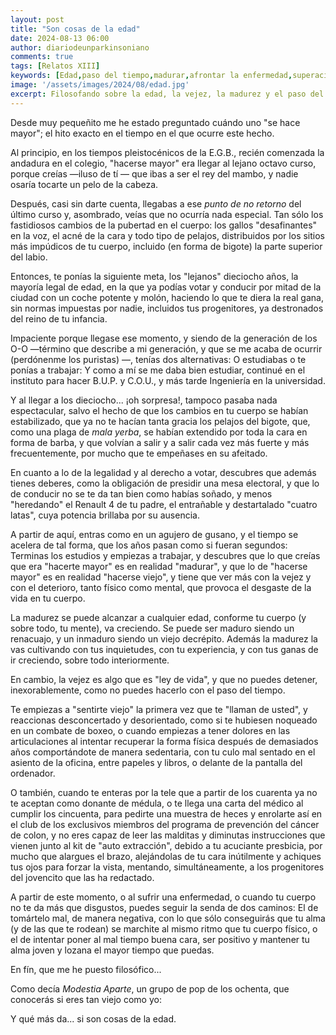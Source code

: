 ```yaml
---
layout: post
title: "Son cosas de la edad"
date: 2024-08-13 06:00
author: diariodeunparkinsoniano
comments: true
tags: [Relatos XIII] 
keywords: [Edad,paso del tiempo,madurar,afrontar la enfermedad,superacion,Modestia aparte]
image: '/assets/images/2024/08/edad.jpg'
excerpt: Filosofando sobre la edad, la vejez, la madurez y el paso del tiempo desde el punto de vista de un enfermo prematuro de párkinson
---
```

Desde muy pequeñito me he estado preguntado cuándo uno "se hace mayor"; el hito exacto en el tiempo en el que ocurre este hecho.

Al principio, en los tiempos pleistocénicos de la E.G.B., recién comenzada la andadura en el colegio, "hacerse mayor" era llegar al lejano octavo curso, porque creías —iluso de tí — que ibas a ser el rey del mambo, y nadie osaría tocarte un pelo de la cabeza.

Después, casi sin darte cuenta, llegabas a ese *punto de no retorno* del último curso y, asombrado, veías que no ocurría nada especial. Tan sólo los fastidiosos cambios de la pubertad en el cuerpo: los gallos "desafinantes" en la voz, el acné de la cara y todo tipo de pelajos, distribuidos por los sitios más impúdicos de tu cuerpo, incluido (en forma de bigote) la parte superior del labio.

Entonces, te ponías la siguiente meta, los "lejanos" dieciocho años, la mayoría legal de edad, en la que ya podías votar y conducir por mitad de la ciudad con un coche potente y molón, haciendo lo que te diera la real gana, sin normas impuestas por nadie, incluidos tus progenitores, ya destronados del reino de tu infancia.

Impaciente porque llegase ese momento, y siendo de la generación de los O-O —término que describe a mi generación, y que se me acaba de ocurrir (perdónenme los puristas) —, tenías dos alternativas: O estudiabas o te ponías a trabajar: Y como a mí se me daba bien estudiar, continué en el instituto para hacer B.U.P. y C.O.U., y más tarde Ingeniería en la universidad.

Y al llegar a los dieciocho... ¡oh sorpresa!, tampoco pasaba nada espectacular, salvo el hecho de que los cambios en tu cuerpo se habían estabilizado, que ya no te hacían tanta gracia los pelajos del bigote, que, como una plaga de *mala yerba*, se habían extendido por toda la cara en forma de barba, y que volvían a salir y a salir cada vez más fuerte y más frecuentemente, por mucho que te empeñases en su afeitado.

En cuanto a lo de la legalidad y al derecho a votar, descubres que además tienes deberes, como la obligación de presidir una mesa electoral, y que lo de conducir no se te da tan bien como habías soñado, y menos "heredando" el Renault 4 de tu padre, el entrañable y destartalado "cuatro latas", cuya potencia brillaba por su ausencia.

A partir de aquí, entras como en un agujero de gusano, y el tiempo se acelera de tal forma, que los años pasan como si fueran segundos: Terminas los estudios y empiezas a trabajar, y descubres que lo que creías que era "hacerte mayor" es en realidad "madurar", y que lo de "hacerse mayor" es en realidad "hacerse viejo", y tiene que ver más con la vejez y con el deterioro, tanto físico como mental, que provoca el desgaste de la vida en tu cuerpo.

La madurez se puede alcanzar a cualquier edad, conforme tu cuerpo (y sobre todo, tu mente), va creciendo. Se puede ser maduro siendo un renacuajo, y un inmaduro siendo un viejo decrépito. Además la madurez la vas cultivando con tus inquietudes, con tu experiencia, y con tus ganas de ir creciendo, sobre todo interiormente.

En cambio, la vejez es algo que es "ley de vida", y que no puedes detener, inexorablemente, como no puedes hacerlo con el paso del tiempo.

Te empiezas a "sentirte viejo" la primera vez que te "llaman de usted", y reaccionas  desconcertado y desorientado, como si te hubiesen noqueado en un combate de boxeo, o cuando empiezas a tener dolores en las articulaciones al intentar recuperar la forma física después de demasiados años comportándote de manera sedentaria, con tu culo mal sentado en el asiento de la oficina, entre papeles y libros, o delante de la pantalla del ordenador.

O también, cuando te enteras por la tele que a partir de los cuarenta ya no te aceptan como donante de médula, o te llega una carta del médico al cumplir los cincuenta, para pedirte una muestra de heces y enrolarte así en el club de los exclusivos miembros del programa de prevención del cáncer de colon, y no eres capaz de leer las malditas y diminutas instrucciones que vienen junto al kit de "auto extracción", debido a tu acuciante presbicia, por mucho que alargues el brazo, alejándolas de tu cara inútilmente y achiques tus ojos para forzar la vista, mentando, simultáneamente, a los progenitores del jovencito que las ha redactado.

A partir de este momento, o al sufrir una enfermedad, o cuando tu cuerpo no te da más que disgustos, puedes seguir la senda de dos caminos: El de tomártelo mal, de manera negativa, con lo que sólo conseguirás que tu alma (y de las que te rodean) se marchite al mismo ritmo que tu cuerpo físico, o el de intentar poner al mal tiempo buena cara, ser positivo y mantener tu alma joven y lozana el mayor tiempo que puedas.

En fín, que me he puesto filosófico...

Como decía *Modestia Aparte*, un grupo de pop de los ochenta, que conocerás si eres tan viejo como yo:

Y qué más da... si son cosas de la edad.


